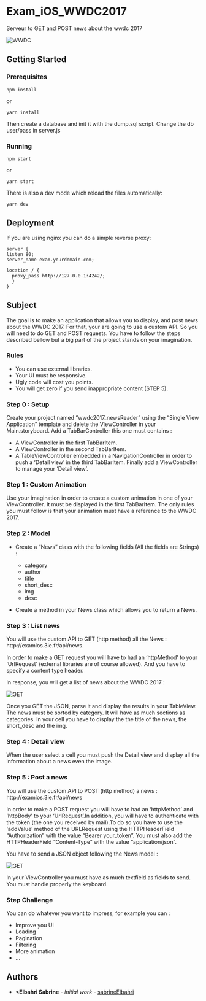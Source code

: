 # Exam_iOS_WWDC2017
Serveur to GET and POST news about the wwdc 2017

![WWDC](https://raw.github.com/sabrineElbahri/Exam_iOS_WWDC2017/master/img/wwdc2017.jpg)

## Getting Started



### Prerequisites


```
npm install
```

or

```
yarn install
```

Then create a database and init it with the dump.sql script.
Change the db user/pass in server.js

### Running

```
npm start
```

or

```
yarn start
```

There is also a dev mode which reload the files automatically:

```
yarn dev
```


## Deployment

If you are using nginx you can do a simple reverse proxy:

```
server {
listen 80;
server_name exam.yourdomain.com;

location / {
  proxy_pass http://127.0.0.1:4242/;
  }
}
```

## Subject 

The goal is to make an application that allows you to display, and post news about the WWDC 2017.
For that, your are going to use a custom API. So you will need to do GET and POST requests.
You have to follow the steps described bellow but a big part of the project stands on your imagination.

### Rules

* You can use external libraries.
* Your UI must be responsive.
* Ugly code will cost you points.
* You will get zero if you send inappropriate content (STEP 5).

### Step 0 : Setup

Create your project named “wwdc2017_newsReader” using the “Single View Application” template and delete the ViewController in your Main.storyboard.
Add a TabBarController this one must contains :

* A ViewController in the first TabBarItem.
* A ViewController in the second TabBarItem.
* A TableViewController embedded in a NavigationController in order to push a ‘Detail view’ in the third TabBarItem. 
  Finally add a ViewController to manage your ‘Detail view’.

### Step 1 : Custom Animation

Use your imagination in order to create a custom animation in one of your ViewController. It must be displayed in the first TabBarItem. The only rules you must follow is that your animation must have a reference to the WWDC 2017.

### Step 2 : Model

* Create a “News” class with the following fields (All the fields are Strings) :
  - category 
  - author
  - title
  - short_desc
  - img
  - desc
 
* Create a method in your News class which allows you to return a News.

### Step 3 : List news

<p>You will use the custom API to GET (http method) all the News : http://examios.3ie.fr/api/news.</p>
<p>In order to make a GET request you will have to had an ‘httpMethod’ to your ‘UrlRequest’ (external libraries are of course allowed). And you have to specify a content type header.</p>
<p>In response, you will get a list of news about the WWDC 2017 : </p>

![GET](https://raw.github.com/sabrineElbahri/Exam_iOS_WWDC2017/master/img/get.png)

Once you GET the JSON, parse it and display the results in your TableView.
The news must be sorted by category. It will have as much sections as categories.
In your cell you have to display the the title of the news, the short_desc and the img.

### Step 4 : Detail view

When the user select a cell you must push the Detail view and display all the information about a news even the image.

### Step 5 : Post a news

<p>You will use the custom API to POST (http method) a news : http://examios.3ie.fr/api/news</p>
<p>In order to make a POST request you will have to had an ‘httpMethod’ and ‘httpBody’ to your ‘UrlRequest’.In addition, you will have to authenticate with the token (the one you received by mail).To do so you have to use the ‘addValue’ method of the URLRequest using the HTTPHeaderField “Authorization” with the value “Bearer  your_token”. You must also add the HTTPHeaderField “Content-Type” with the value “application/json”.</p>
<p>You have to send a JSON object following the News model :</p>

![GET](https://raw.github.com/sabrineElbahri/Exam_iOS_WWDC2017/master/img/post.png)

In your ViewController you must have as much textfield as fields to send. You must handle properly the keyboard.

### Step Challenge

You can do whatever you want to impress, for example you can :
- Improve you UI
- Loading
- Pagination
- Filtering 
- More animation
- …

## Authors

* **<Elbahri Sabrine** - *Initial work* - [sabrineElbahri](https://github.com/sabrineElbahri)


